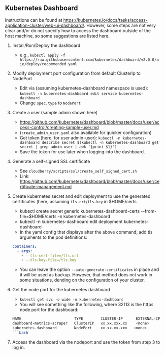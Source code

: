 ## Kubernetes Dashboard

Instructions can be found at https://kubernetes.io/docs/tasks/access-application-cluster/web-ui-dashboard/. However, some steps are not very clear and/or do not specify how to access the dashboard outside of the host machine, so some suggestions are listed here.

1. Install/Run/Deploy the dashboard
    - e.g., `kubectl apply -f https://raw.githubusercontent.com/kubernetes/dashboard/v2.0.0/aio/deploy/recommended.yaml`

2. Modify deployment port configuration from default ClusterIp to NodePort
    - Edit via (assuming kubernetes-dashboard namespace is used): `kubectl -n kubernetes-dashboard edit service kubernetes-dashboard`  
    - Change `spec.type` to `NodePort`

3. Create a user (sample admin shown here)
    - https://github.com/kubernetes/dashboard/blob/master/docs/user/access-control/creating-sample-user.md
    - (`create_admin_user.yaml` also available for quicker configuration)
    - Get token (here, for user admin-user): `kubectl -n kubernetes-dashboard describe secret $(kubectl -n kubernetes-dashboard get secret | grep admin-user | awk '{print $1}')`
    - Save the token for use later when logging into the dashboard.

4. Generate a self-signed SSL certificate
    - See `cloudberry/scripts/ssl/create_self_signed_cert.sh`
    - Link: https://github.com/kubernetes/dashboard/blob/master/docs/user/certificate-management.md

5. Create kubernetes secret and edit deployment to use the generated certificates (here, assuming `tls.crt`/`tls.key` in $HOME/certs
    - kubectl create secret generic kubernetes-dashboard-certs --from-file=$HOME/certs -n kubernetes-dashboard
    - kubectl -n kubernetes-dashboard edit deployment kubernetes-dashboard
    - In the yaml config that displays after the above command, add tls arguments to the pod definitions:
    ```yaml
    containers:
      - args:
        - --tls-cert-file=/tls.crt
        - --tls-key-file=/tls.key
    ```
    - You can leave the option `--auto-generate-certificates` in place and it will be used as backup. However, that method does not work in some situations, dending on the configuration of your cluster.

6. Get the node port for the kubernetes dashboard
    - `kubectl get svc -o wide -n kubernetes-dashboard`
    - You will see something like the following, where 32113 is the https node port for the dashboard:
    ```bash
    NAME                        TYPE        CLUSTER-IP      EXTERNAL-IP   PORT(S)         AGE   SELECTOR
    dashboard-metrics-scraper   ClusterIP   xx.xx.xxx.xx    <none>        8000/TCP        72m   k8s-app=dashboard-metrics-scraper
    kubernetes-dashboard        NodePort    xx.xx.xx.xxx   <none>        443:32113/TCP   72m   k8s-app=kubernetes-dashboard
    ```bash

7. Access the dashboard via the nodeport and use the token from step 3 to log in.
